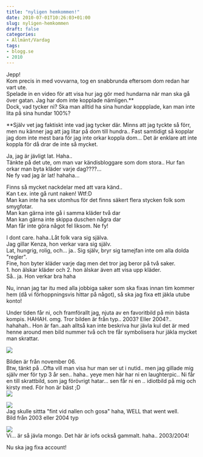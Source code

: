 ```yaml
---
title: "nyligen hemkommen!"
date: 2010-07-01T10:26:03+01:00
slug: nyligen-hemkommen
draft: false
categories:
- Allmänt/Vardag
tags:
- blogg.se
- 2010
---
```

Jepp!  
Kom precis in med vovvarna, tog en snabbrunda eftersom dom redan har vart ute.  
Spelade in en video för att visa hur jag gör med hundarna när man ska gå över gatan. Jag har dom inte kopplade nämligen.**  
Dock, vad tycker ni? Ska man alltid ha sina hundar koppplade, kan man inte lita på sina hundar 100%?  
  
**Själv vet jag faktiskt inte vad jag tycker där. Minns att jag tyckte så förr, men nu känner jag att jag litar på dom till hundra.. Fast samtidigt så kopplar jag dom inte mest bara för jag inte orkar koppla dom... Det är enklare att inte koppla för då drar de inte så mycket.  
  
Ja, jag är jävligt lat. Haha..  
Tänkte på det ute, om man var kändisbloggare som dom stora.. Hur fan orkar man byta kläder varje dag????...  
Ne fy vad jag är lat! hahaha...  
  
Finns så mycket nackdelar med att vara känd..  
Kan t.ex. inte gå runt naken! Wtf:D  
Man kan inte ha sex utomhus för det finns säkert flera stycken folk som smygfotar.  
Man kan gärna inte gå i samma kläder två dar  
Man kan gärna inte skippa duschen några dar  
Man får inte göra något fel liksom. Ne fy!  
  
I dont care. haha..Låt folk vara sig själva.  
Jag gillar Kenza, hon verkar vara sig själv.  
Lat, hungrig, rolig, och... ja.. Sig själv, bryr sig tamejfan inte om alla dolda "regler".  
Fine, hon byter kläder varje dag men det tror jag beror på två saker.  
1\. hon älskar kläder och 2. hon älskar även att visa upp kläder.  
Så.. ja. Hon verkar bra haha  
  
Nu, innan jag tar itu med alla jobbiga saker som ska fixas innan tim kommer hem (då vi förhoppningsvis hittar på något), så ska jag fixa ett jäkla utube konto!  
  
  
Under tiden får ni, och framförallt jag, njuta av en favoritbild på min bästa kompis. HAHAH. omg. Tror bilden är från typ.. 2003? Eller 2004?.. hahahah.. Hon är fan..aah alltså kan inte beskriva hur jävla kul det är med henne around men bild nummer två och tre får symbolisera hur jäkla mycket man skrattar.  
  
  
  
![](/assets/images/blogg.se/usamamedhitlermustach_96252957.jpg)  
  
  
  
  
Bilden är från november 06.  
Btw, tänkt på ..Ofta vill man visa hur man ser ut i nutid.. men jag gillade mig själv mer för typ 3 år sen.. haha.. yeye men här har ni en laughterpic.. Ni får en till skrattbild, som jag förövrigt hatar... sen får ni en .. idiotbild på mig och kirsty med. För hon är bäst ;D  
![](/assets/images/blogg.se/asg19november06_96253201.jpg)  
  
  
![](https://cdn2.cdnme.se/cdn/9-1/701517/images/2010/typgapflabb_96253300.jpg)  
Jag skulle sittta "fint vid nallen och gosa" haha, WELL that went well.  
Bild från 2003 eller 2004 typ  
  
![](/assets/images/blogg.se/vircpundersngen_96253348.jpg)  
Vi... är så jävla mongo. Det här är iofs också gammalt. haha.. 2003/2004!  
  
  
  
  
Nu ska jag fixa account!